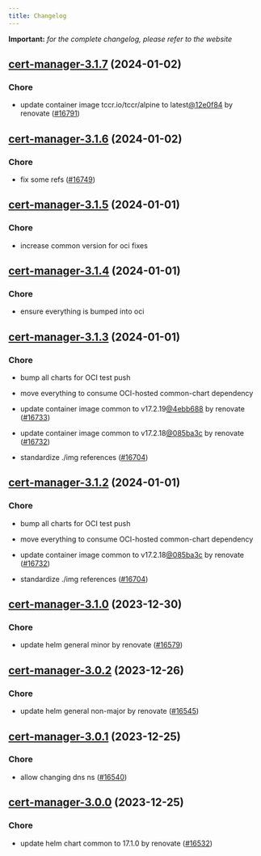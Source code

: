 ```yaml
---
title: Changelog
---
```


**Important:**
*for the complete changelog, please refer to the website*



## [cert-manager-3.1.7](https://github.com/truecharts/charts/compare/cert-manager-3.1.6...cert-manager-3.1.7) (2024-01-02)

### Chore



- update container image tccr.io/tccr/alpine to latest[@12e0f84](https://github.com/12e0f84) by renovate ([#16791](https://github.com/truecharts/charts/issues/16791))


## [cert-manager-3.1.6](https://github.com/truecharts/charts/compare/cert-manager-3.1.5...cert-manager-3.1.6) (2024-01-02)

### Chore



- fix some refs ([#16749](https://github.com/truecharts/charts/issues/16749))


## [cert-manager-3.1.5](https://github.com/truecharts/charts/compare/cert-manager-3.1.4...cert-manager-3.1.5) (2024-01-01)

### Chore



- increase common version for oci fixes


## [cert-manager-3.1.4](https://github.com/truecharts/charts/compare/cert-manager-3.1.3...cert-manager-3.1.4) (2024-01-01)

### Chore



- ensure everything is bumped into oci


## [cert-manager-3.1.3](https://github.com/truecharts/charts/compare/cert-manager-3.1.0...cert-manager-3.1.3) (2024-01-01)

### Chore



- bump all charts for OCI test push

- move everything to consume OCI-hosted common-chart dependency

- update container image common to v17.2.19[@4ebb688](https://github.com/4ebb688) by renovate ([#16733](https://github.com/truecharts/charts/issues/16733))

- update container image common to v17.2.18[@085ba3c](https://github.com/085ba3c) by renovate ([#16732](https://github.com/truecharts/charts/issues/16732))

- standardize ./img references ([#16704](https://github.com/truecharts/charts/issues/16704))


## [cert-manager-3.1.2](https://github.com/truecharts/charts/compare/cert-manager-3.1.0...cert-manager-3.1.2) (2024-01-01)

### Chore



- bump all charts for OCI test push

- move everything to consume OCI-hosted common-chart dependency

- update container image common to v17.2.18[@085ba3c](https://github.com/085ba3c) by renovate ([#16732](https://github.com/truecharts/charts/issues/16732))

- standardize ./img references ([#16704](https://github.com/truecharts/charts/issues/16704))
## [cert-manager-3.1.0](https://github.com/truecharts/charts/compare/cert-manager-3.0.2...cert-manager-3.1.0) (2023-12-30)

### Chore

- update helm general minor by renovate ([#16579](https://github.com/truecharts/charts/issues/16579))

## [cert-manager-3.0.2](https://github.com/truecharts/charts/compare/cert-manager-3.0.1...cert-manager-3.0.2) (2023-12-26)

### Chore

- update helm general non-major by renovate ([#16545](https://github.com/truecharts/charts/issues/16545))

## [cert-manager-3.0.1](https://github.com/truecharts/charts/compare/cert-manager-3.0.0...cert-manager-3.0.1) (2023-12-25)

### Chore

- allow changing dns ns ([#16540](https://github.com/truecharts/charts/issues/16540))

## [cert-manager-3.0.0](https://github.com/truecharts/charts/compare/cert-manager-2.0.11...cert-manager-3.0.0) (2023-12-25)

### Chore

- update helm chart common to 17.1.0 by renovate ([#16532](https://github.com/truecharts/charts/issues/16532))

